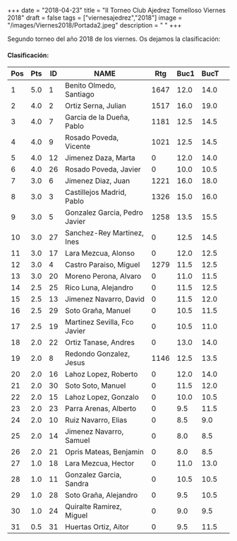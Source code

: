 +++
date = "2018-04-23"
title = "II Torneo Club Ajedrez Tomelloso Viernes 2018"
draft = false
tags = ["viernesajedrez","2018"]
image = "/images/Viernes2018/Portada2.jpeg"
description = " "
+++

Segundo torneo del año 2018 de los viernes. Os dejamos la clasificación:

#### Clasificación:

| Pos  | Pts  | ID | NAME                            | Rtg  |   Buc1   |   BucT   |   |
|------|------|----|---------------------------------|------|----------|----------|---|
| 1    |  5.0 | 1  | Benito Olmedo,   Santiago       | 1647 |    12.0  |    14.0  |   |
| 2    |  4.0 | 2  | Ortiz Serna, Julian             | 1517 |    16.0  |    19.0  |   |
| 3    |  4.0 | 7  | Garcia de la Dueña,   Pablo     | 1181 |    12.5  |    14.5  |   |
| 4    |  4.0 | 9  | Rosado Poveda,   Vicente        | 1021 |    12.5  |    14.5  |   |
| 5    |  4.0 | 12 | Jimenez Daza, Marta             | 0    |    12.0  |    14.0  |   |
| 6    |  4.0 | 26 | Rosado Poveda, Javier           | 0    |    10.0  |    10.5  |   |
| 7    |  3.0 | 6  | Jimenez Diaz, Juan              | 1221 |    16.0  |    18.0  |   |
| 8    |  3.0 | 3  | Castillejos Madrid,   Pablo     | 1326 |    15.0  |    16.0  |   |
| 9    |  3.0 | 5  | Gonzalez Garcia,   Pedro Javier | 1258 |    13.5  |    15.5  |   |
| 10   |  3.0 | 27 | Sanchez-Rey Martinez,   Ines    | 0    |    12.5  |    14.5  |   |
| 11   |  3.0 | 17 | Lara Mezcua, Alonso             | 0    |    12.0  |    12.5  |   |
| 12   |  3.0 | 4  | Castro Paraiso,   Miguel        | 1279 |    11.5  |    12.5  |   |
| 13   |  3.0 | 20 | Moreno Perona, Alvaro           | 0    |    11.0  |    11.5  |   |
| 14   |  2.5 | 25 | Rico Luna, Alejandro            | 0    |    11.5  |    12.5  |   |
| 15   |  2.5 | 13 | Jimenez Navarro,   David        | 0    |    11.5  |    12.0  |   |
| 16   |  2.5 | 29 | Soto Graña, Manuel              | 0    |    10.5  |    11.5  |   |
| 17   |  2.5 | 19 | Martinez Sevilla, Fco   Javier  | 0    |    10.5  |    11.0  |   |
| 18   |  2.0 | 22 | Ortiz Tanase, Andres            | 0    |    13.0  |    14.0  |   |
| 19   |  2.0 | 8  | Redondo Gonzalez,   Jesus       | 1146 |    12.5  |    13.5  |   |
| 20   |  2.0 | 16 | Lahoz Lopez, Roberto            | 0    |    12.0  |    14.0  |   |
| 21   |  2.0 | 30 | Soto Soto, Manuel               | 0    |    11.5  |    12.0  |   |
| 22   |  2.0 | 15 | Lahoz Lopez, Gonzalo            | 0    |    10.0  |    10.5  |   |
| 23   |  2.0 | 23 | Parra Arenas, Alberto           | 0    |     9.5  |    11.5  |   |
| 24   |  2.0 | 10 | Ruiz Navarro, Elias             | 0    |     8.5  |     9.0  |   |
| 25   |  2.0 | 14 | Jimenez Navarro,   Samuel       | 0    |     8.0  |     8.5  |   |
| 26   |  2.0 | 21 | Opris Mateas,   Benjamin        | 0    |     8.0  |     8.5  |   |
| 27   |  1.0 | 18 | Lara Mezcua, Hector             | 0    |    11.0  |    13.0  |   |
| 28   |  1.0 | 11 | Gonzalez Garcia,   Sandra       | 0    |    10.5  |    10.5  |   |
| 29   |  1.0 | 28 | Soto Graña, Alejandro           | 0    |     9.5  |    10.5  |   |
| 30   |  1.0 | 24 | Quiralte Ramirez,   Miguel      | 0    |     9.0  |     9.5  |   |
| 31   |  0.5 | 31 | Huertas Ortiz, Aitor            | 0    |     9.5  |    11.5  |   |
